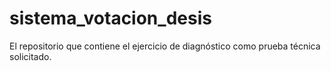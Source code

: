 # sistema_votacion_desis
El repositorio que contiene el ejercicio de diagnóstico como prueba técnica solicitado. 
